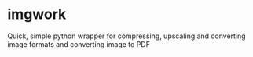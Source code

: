 # imgwork
Quick, simple python wrapper for compressing, upscaling and converting image formats and converting image to PDF
